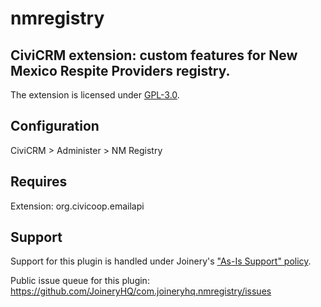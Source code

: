 # nmregistry

## CiviCRM extension: custom features for New Mexico Respite Providers registry.

The extension is licensed under [GPL-3.0](LICENSE.txt).

## Configuration
CiviCRM > Administer > NM Registry

## Requires
Extension: org.civicoop.emailapi

## Support

Support for this plugin is handled under Joinery's ["As-Is Support" policy](https://joineryhq.com/software-support-levels#as-is-support).

Public issue queue for this plugin: https://github.com/JoineryHQ/com.joineryhq.nmregistry/issues